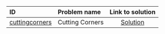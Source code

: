 | ID | Problem name | Link to solution |
|:---|:---|:---:|
| [cuttingcorners](https://open.kattis.com/problems/cuttingcorners) | Cutting Corners | [Solution](https://github.com/versenyi98/kattis-solutions/tree/main/solutions/cuttingcorners)|
